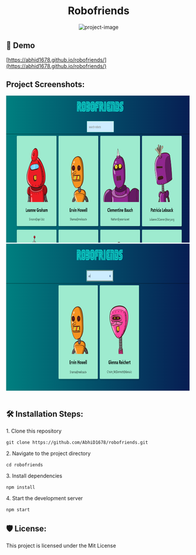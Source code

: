<h1 align="center" id="title">Robofriends</h1>

<p align="center"><img src="https://socialify.git.ci/AbhiD1678/robofriends/image?description=1&amp;descriptionEditable=A%20basic%20React%20website%20that%20can%20dynamically%20search%20users%20using%20its%20%20%20%20%20%20%20%20%20%20%20%20%20%20search%20functionality%20&amp;language=1&amp;name=1&amp;owner=1&amp;theme=Auto" alt="project-image"></p>

<h2>🚀 Demo</h2>

[https://abhid1678.github.io/robofriends/](https://abhid1678.github.io/robofriends/)

<h2>Project Screenshots:</h2>
<div>
<img src="https://github.com/AbhiD1678/robofriends/blob/master/Capture.PNG" alt="project-screenshot" width="500" height="400"  />
<img src="https://github.com/AbhiD1678/robofriends/blob/master/1.PNG" alt="project-screenshot" width="500" height="400"  />
<br/>
</div>

<br/>

<h2>🛠️ Installation Steps:</h2>

<p>1. Clone this repository</p>

```
git clone https://github.com/AbhiD1678/robofriends.git
```

<p>2. Navigate to the project directory</p>

```
cd robofriends
```

<p>3. Install dependencies</p>

```
npm install
```

<p>4. Start the development server</p>

```
npm start
```

<h2>🛡️ License:</h2>

This project is licensed under the Mit License
